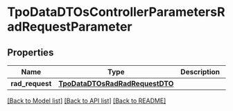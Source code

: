 # TpoDataDTOsControllerParametersRadRequestParameter

## Properties
Name | Type | Description | Notes
------------ | ------------- | ------------- | -------------
**rad_request** | [**TpoDataDTOsRadRadRequestDTO**](TpoDataDTOsRadRadRequestDTO.md) |  | 

[[Back to Model list]](../README.md#documentation-for-models) [[Back to API list]](../README.md#documentation-for-api-endpoints) [[Back to README]](../README.md)

